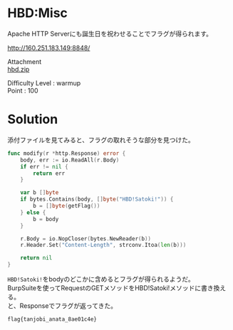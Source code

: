 # HBD:Misc

Apache HTTP Serverにも誕生日を祝わせることでフラグが得られます。

http://160.251.183.149:8848/

Attachment  
[hbd.zip](hbd.zip)

Difficulty Level : warmup  
Point : 100

# Solution

添付ファイルを見てみると、フラグの取れそうな部分を見つけた。
```go
func modify(r *http.Response) error {
	body, err := io.ReadAll(r.Body)
	if err != nil {
		return err
	}

	var b []byte
	if bytes.Contains(body, []byte("HBD!Satoki!")) {
		b = []byte(getFlag())		
	} else {
		b = body
	}

	r.Body = io.NopCloser(bytes.NewReader(b))
	r.Header.Set("Content-Length", strconv.Itoa(len(b)))

	return nil
}
```
`HBD!Satoki!`をbodyのどこかに含めるとフラグが得られるようだ。  
BurpSuiteを使ってRequestのGETメソッドをHBD!Satoki!メソッドに書き換える。  
と、Responseでフラグが返ってきた。

`flag{tanjobi_anata_8ae01c4e}`
